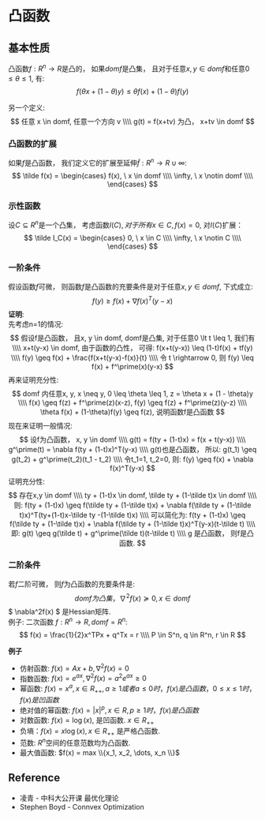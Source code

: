 # 凸函数

## 基本性质
凸函数$f: R^n \rightarrow R$是凸的， 如果$domf$是凸集， 且对于任意$x, y \in domf$和任意$0 \leq \theta \leq 1$, 有:
$$
f(\theta x + (1-\theta)y) \leq \theta f(x) + (1 - \theta)f(y)
$$

另一个定义:
$$
任意 x \in domf, 任意一个方向 v \\\\
g(t) = f(x+tv) 为凸， x+tv \in domf
$$

### 凸函数的扩展
如果$f$是凸函数， 我们定义它的扩展至延伸$\tilde f : R^n \rightarrow R \cup \infty$:  
$$
\tilde f(x) = \begin{cases}
f(x), \  x \in domf \\\\
\infty, \  x \notin domf \\\\
\end{cases}
$$

### 示性函数
设$C \subseteq R^n$是一个凸集， 考虑函数$I(C), 对于所有x \in C, f(x) = 0$, 对$I(C)$扩展：
$$
\tilde I_C(x) = \begin{cases}
0, \  x \in C \\\\
\infty, \  x \notin C \\\\
\end{cases}
$$

### 一阶条件
假设函数$f$可微， 则函数$f$是凸函数的充要条件是对于任意$x, y \in domf$, 下式成立:
$$
f(y) \geq f(x) + \nabla f(x)^T(y-x)
$$
**证明**:  
先考虑n=1的情况:
$$
假设f是凸函数， 且x, y \in domf, domf是凸集, 对于任意0 \lt t \leq 1, 我们有 \\\\
x+t(y-x) \in domf, 由于函数的凸性， 可得: f(x+t(y-x)) \leq (1-t)f(x) + tf(y) \\\\
f(y) \geq f(x) + \frac{f(x+t(y-x)-f(x)}{t} \\\\
令 t \rightarrow 0, 则 f(y) \leq f(x) + f^\prime(x)(y-x)
$$
再来证明充分性:
$$
domf 内任意x, y, x \neq y, 0 \leq \theta \leq 1, z = \theta x + (1 - \theta)y \\\\
f(x) \geq f(z) + f^\prime(z)(x-z),  f(y) \geq f(z) + f^\prime(z)(y-z) \\\\
\theta f(x) + (1-\theta)f(y) \geq f(z), 说明函数f是凸函数
$$
现在来证明一般情况:
$$
设f为凸函数， x, y \in domf \\\\
g(t) = f(ty + (1-t)x) = f(x + t(y-x)) \\\\
g^\prime(t) = \nabla f(ty + (1-t)x)^T(y-x) \\\\
g(t)也是凸函数， 所以: g(t_1) \geq g(t_2) + g^\prime(t_2)(t_1 - t_2) \\\\
令t_1=1, t_2=0, 则: f(y) \geq f(x) + \nabla f(x)^T(y-x)
$$
证明充分性:
$$
存在x,y \in domf \\\\
ty + (1-t)x \in domf, \tilde ty + (1-\tilde t)x \in domf \\\\
则: f(ty + (1-t)x) \geq f(\tilde ty + (1-\tilde t)x) + \nabla f(\tilde ty + (1-\tilde t)x)^T(ty+(1-t)x-\tilde ty -(1-\tilde t)x) \\\\
可以简化为: f(ty + (1-t)x) \geq f(\tilde ty + (1-\tilde t)x) + \nabla f(\tilde ty + (1-\tilde t)x)^T(y-x)(t-\tilde t) \\\\
即: g(t) \geq g(\tilde t) + g^\prime(\tilde t)(t-\tilde t) \\\\
g 是凸函数， 则f是凸函数.
$$

### 二阶条件
若$f$二阶可微， 则$f$为凸函数的充要条件是:
$$
domf 为凸集， \nabla^2f(x) \succeq 0, x \in domf
$$
$ \nabla^2f(x) $ 是Hessian矩阵.  
例子: 二次函数 $f:R^n \rightarrow R, domf = R^n$:
$$
f(x) = \frac{1}{2}x^TPx + q^Tx = r \\\\
P \in S^n,  q \in R^n, r \in R
$$

**例子**  
* 仿射函数: $f(x) = Ax + b, \nabla^2f(x) = 0$  
* 指数函数: $f(x) = e^{ax}, \nabla^2f(x) = a^2e^{ax} \geq 0$  
* 幂函数: $f(x) = x^a, x \in R_{++}, a \geq 1 或者 a \leq 0时， f(x)是凸函数， 0 \leq x \leq 1时， f(x)是凹函数$  
* 绝对值的幂函数: $f(x) = \vert x \vert^p, x \in R, p \geq 1时， f(x)是凸函数$  
* 对数函数: $f(x) = \log(x)$, 是凹函数. $x \in R_{++}$  
* 负墒：$f(x) = x\log(x), x \in R_{++}$ 是严格凸函数.  
* 范数: $R^n$空间的任意范数均为凸函数.  
* 最大值函数: $f(x) = max \\{x_1, x_2, \dots, x_n \\}$

## Reference
* 凌青 - 中科大公开课 最优化理论
* Stephen Boyd - Connvex Optimization
